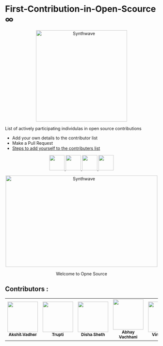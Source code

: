# First-Contribution-in-Open-Scource ∞


<p align="center">
    <a href="https://cypher-punk.web.app/">
        <img src="https://avatars.githubusercontent.com/u/138747869?s=200&v=4" alt="Synthwave" height="300" width="300">
    </a>
</p>

<p>List of actively participating individulas in open source contributions</p>

- Add your own details to the contributor list
- Make a Pull Request
- [Steps to add yourself to the contributers list](https://github.com/CypherPunk-git/First-Contribution-in-Open-Scource/blob/main/CONTRIBUTING.md)

<p align="center">
    <a href="https://cypher-punk.web.app/">
        <img height="50" src="https://cdn-icons-png.flaticon.com/128/8293/8293577.png" />
    </a>
     <a href="https://twitter.com/Cypherpunk_comm">
        <img height="50" src="https://cdn-icons-png.flaticon.com/512/4096/4096132.png"/>
     </a>
     <a href="https://www.linkedin.com/in/cypher-punk-a878bb289/">
        <img height="50" src="https://user-images.githubusercontent.com/46517096/166973395-19676cd8-f8ec-4abf-83ff-da8243505b82.png"/>
     </a>
     <a href="https://www.instagram.com/cypherpunk.community/">
        <img height="50" src="https://user-images.githubusercontent.com/46517096/166974368-9798f39f-1f46-499c-b14e-81f0a3f83a06.png"/>
    </a>
    </a>
</p>
    <p align="center">
     <img src="https://thumbs.gfycat.com/GoodnaturedFondGaur-size_restricted.gif" alt="Synthwave" height="300" width="500">
    </p>
    <p align="center" font-size="11">
      Welcome to Opne Source
    </p>


## Contributors :

<!-- Do not remove or modify this section -->
<!-- prettier-ignore-start -->
<!-- markdownlint-disable -->

<table>
    <tbody>
        <tr>
       		    <td align="center">
		                      <a href="https://github.com/akshitvadher">
        	   	            <img src="https://avatars.githubusercontent.com/u/122861906?v=4" width="100px;"/>
        	   	            <br />
        		              <sub><b>Akshit Vadher</b></sub>
       		                </a>
     		        </td>
               <td align="center">
                          <a href="https://github.com/trupti1063">
                          <img src="https://avatars.githubusercontent.com/u/143238374?v=4" width="100px;" />
                          <br />
                          <sub><b>Trupti</b></sub>
                          </a>
               </td>
               <td align="center">
                          <a href="https://github.com/dishasheth12345">
                          <img src="https://avatars.githubusercontent.com/u/143238369?v=4" width="100px;" />
                          <br />
                          <sub><b>Disha Sheth</b></sub>
                          </a>
               </td>
	       	   <td align="center">
		          		 <a href="https://github.com/Abhay-Vachhani/">
			 			 <img src="https://avatars.githubusercontent.com/u/84565477?v=4" width="100px;"/>
		         		 <br />
		         		 <sub><b>Abhay Vachhani</b></sub>
                         </a>
               </td>
               <td align="center">
                          <a href="https://github.com/VinitMehta28">
                          <img src="https://avatars.githubusercontent.com/u/96309635?v=4" width="100px;"/>
                          <br />
                          <sub><b> Vinit Mehta</b></sub>
                          </a>
              </td>
              <td align="center">
                          <a href="https://github.com/blacklion0">
                          <img src="https://avatars.githubusercontent.com/u/115477297?v=4" width="100px;"/>
                          <br />
                          <sub><b>Divyesh Thakar</b></sub>
                          </a>
              </td>
              <td align="center">
                          <a href="https://github.com/dhavalashara">
                          <img src="https://avatars.githubusercontent.com/u/141735381?v=4" width="100px;"/>
                          <br />
                          <sub><b>  Dhaval Ashara  </b></sub>
                          </a>
	     </td>
	     <td align="center">
		            <a href="https://github.com/rajbhazala">
		            <img src="https://avatars.githubusercontent.com/u/144259255?v=4" width="100px;"/>
		            <br />
		            <sub><b>  Raj Zala </b></sub>
		            </a>
	    </td>
	    <td align="center">
		            <a href="https://github.com/bhaveshshah00">
		            <img src="https://avatars.githubusercontent.com/u/144258119?v=4" width="100px;"/>
		            <br />
		            <sub><b>  Bhavesh Shah </b></sub>
		            </a>
	    <td align="center">
		            <a href="https://github.com/YashParmar0001">
		            <img src="https://avatars.githubusercontent.com/u/100549620?v=4" width="100px;"/>
		            <br />
		            <sub><b>  Yash Parmar  </b></sub>
		            </a>
		<td align="center">
		            <a href="  --github profile url--  ">
		            <img src="  --image url --  " width="100px;"/>
		            <br />
		            <sub><b>  sakshi parekh </b></sub>
		            </a>
		</td>
	    </td>
	    </td>
        </tr>
    </tbody>
</table>
